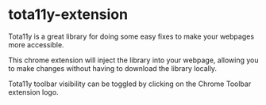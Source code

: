 # tota11y-extension

Tota11y is a great library for doing some easy fixes to make your webpages more accessible.

This chrome extension will inject the library into your webpage, allowing you to make changes without having to download the library locally.

Tota11y toolbar visibility can be toggled by clicking on the Chrome Toolbar extension logo.
